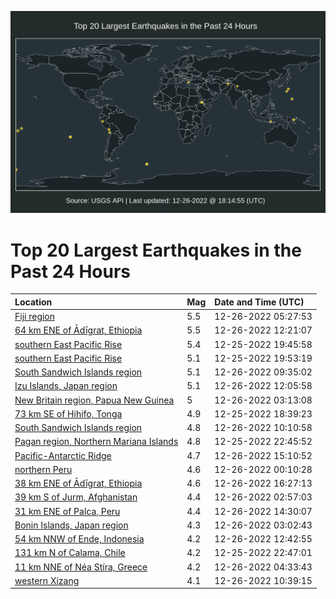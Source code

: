 ![Map](./map.png)

# Top 20 Largest Earthquakes in the Past 24 Hours

| Location | Mag | Date and Time (UTC) |
|:---|:---|:---|
| [Fiji region](https://earthquake.usgs.gov/earthquakes/eventpage/us6000jbqu) | 5.5 | 12-26-2022 05:27:53 |
| [64 km ENE of Ādīgrat, Ethiopia](https://earthquake.usgs.gov/earthquakes/eventpage/us6000jbsk) | 5.5 | 12-26-2022 12:21:07 |
| [southern East Pacific Rise](https://earthquake.usgs.gov/earthquakes/eventpage/us6000jbn5) | 5.4 | 12-25-2022 19:45:58 |
| [southern East Pacific Rise](https://earthquake.usgs.gov/earthquakes/eventpage/us6000jbnq) | 5.1 | 12-25-2022 19:53:19 |
| [South Sandwich Islands region](https://earthquake.usgs.gov/earthquakes/eventpage/us6000jbru) | 5.1 | 12-26-2022 09:35:02 |
| [Izu Islands, Japan region](https://earthquake.usgs.gov/earthquakes/eventpage/us6000jbsh) | 5.1 | 12-26-2022 12:05:58 |
| [New Britain region, Papua New Guinea](https://earthquake.usgs.gov/earthquakes/eventpage/us6000jbq7) | 5 | 12-26-2022 03:13:08 |
| [73 km SE of Hihifo, Tonga](https://earthquake.usgs.gov/earthquakes/eventpage/us6000jbmn) | 4.9 | 12-25-2022 18:39:23 |
| [South Sandwich Islands region](https://earthquake.usgs.gov/earthquakes/eventpage/us6000jbs4) | 4.8 | 12-26-2022 10:10:58 |
| [Pagan region, Northern Mariana Islands](https://earthquake.usgs.gov/earthquakes/eventpage/us6000jbp9) | 4.8 | 12-25-2022 22:45:52 |
| [Pacific-Antarctic Ridge](https://earthquake.usgs.gov/earthquakes/eventpage/us6000jbt6) | 4.7 | 12-26-2022 15:10:52 |
| [northern Peru](https://earthquake.usgs.gov/earthquakes/eventpage/us6000jbpk) | 4.6 | 12-26-2022 00:10:28 |
| [38 km ENE of Ādīgrat, Ethiopia](https://earthquake.usgs.gov/earthquakes/eventpage/us6000jbtc) | 4.6 | 12-26-2022 16:27:13 |
| [39 km S of Jurm, Afghanistan](https://earthquake.usgs.gov/earthquakes/eventpage/us6000jbq3) | 4.4 | 12-26-2022 02:57:03 |
| [31 km ENE of Palca, Peru](https://earthquake.usgs.gov/earthquakes/eventpage/us6000jbsy) | 4.4 | 12-26-2022 14:30:07 |
| [Bonin Islands, Japan region](https://earthquake.usgs.gov/earthquakes/eventpage/us6000jbq9) | 4.3 | 12-26-2022 03:02:43 |
| [54 km NNW of Ende, Indonesia](https://earthquake.usgs.gov/earthquakes/eventpage/us6000jbsn) | 4.2 | 12-26-2022 12:42:55 |
| [131 km N of Calama, Chile](https://earthquake.usgs.gov/earthquakes/eventpage/us6000jbp5) | 4.2 | 12-25-2022 22:47:01 |
| [11 km NNE of Néa Stíra, Greece](https://earthquake.usgs.gov/earthquakes/eventpage/us6000jbql) | 4.2 | 12-26-2022 04:33:43 |
| [western Xizang](https://earthquake.usgs.gov/earthquakes/eventpage/us6000jbs8) | 4.1 | 12-26-2022 10:39:15 |
